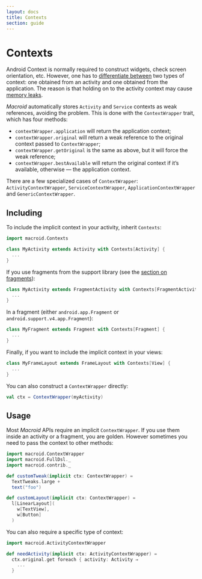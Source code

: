 ```yaml
---
layout: docs
title: Contexts
section: guide
---
```


# Contexts

Android Context is normally required to construct widgets, check screen orientation, etc.
However, one has to [differentiate between](http://stackoverflow.com/questions/987072/using-application-context-everywhere?rq=1)
two types of context: one obtained from an activity
and one obtained from the application. The reason is that holding on to the activity context
may cause [memory leaks](http://stackoverflow.com/questions/3346080/android-references-to-a-context-and-memory-leaks).

*Macroid* automatically stores `Activity` and `Service` contexts as weak references, avoiding the problem.
This is done with the `ContextWrapper` trait, which has four methods:

* `contextWrapper.application` will return the application context;
* `contextWrapper.original` will return a weak reference to the original context passed to `ContextWrapper`;
* `contextWrapper.getOriginal` is the same as above, but it will force the weak reference;
* `contextWrapper.bestAvailable` will return the original context if it’s available,
  otherwise — the application context.

There are a few specialized cases of `ContextWrapper`: `ActivityContextWrapper`, `ServiceContextWrapper`,
`ApplicationContextWrapper` and `GenericContextWrapper`.

## Including

To include the implicit context in your activity, inherit `Contexts`:

```scala
import macroid.Contexts

class MyActivity extends Activity with Contexts[Activity] {
  ...
}
```

If you use fragments from the support library
(see the [section on fragments](Fragments.html)):

```scala
class MyActivity extends FragmentActivity with Contexts[FragmentActivity] {
  ...
}
```

In a fragment (either `android.app.Fragment` or `android.support.v4.app.Fragment`):

```scala
class MyFragment extends Fragment with Contexts[Fragment] {
  ...
}
```

Finally, if you want to include the implicit context in your views:

```scala
class MyFrameLayout extends FrameLayout with Contexts[View] {
  ...
}
```

You can also construct a `ContextWrapper` directly:

```scala
val ctx = ContextWrapper(myActivity)
```

## Usage

Most *Macroid* APIs require an implicit `ContextWrapper`. If you use them inside an
activity or a fragment, you are golden. However sometimes you need to pass the context
to other methods:

```scala
import macroid.ContextWrapper
import macroid.FullDsl._
import macroid.contrib._

def customTweak(implicit ctx: ContextWrapper) =
  TextTweaks.large +
  text("foo")

def customLayout(implicit ctx: ContextWrapper) =
  l[LinearLayout](
    w[TextView],
    w[Button]
  )
```

You can also require a specific type of context:

```scala
import macroid.ActivityContextWrapper

def needActivity(implicit ctx: ActivityContextWrapper) =
  ctx.original.get foreach { activity: Activity ⇒
    ...
  }
```
